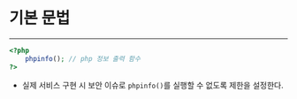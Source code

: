 # 기본 문법
---
```php
<?php
	phpinfo(); // php 정보 출력 함수
?>
```
- 실제 서비스 구현 시 보안 이슈로 `phpinfo()`를 실행할 수 없도록 제한을 설정한다.